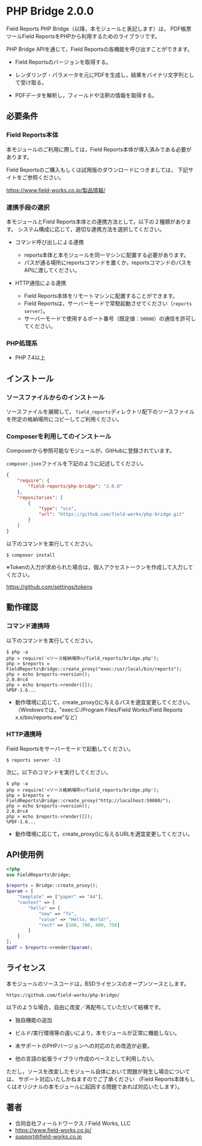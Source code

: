 PHP Bridge 2.0.0
================

Field Reports PHP Bridge（以降，本モジュールと表記します）は，
PDF帳票ツールField ReportsをPHPから利用するためのライブラリです。

PHP Bridge APIを通じて，Field Reportsの各機能を呼び出すことができます。

* Field Reportsのバージョンを取得する。

* レンダリング・パラメータを元にPDFを生成し，結果をバイナリ文字列として受け取る。

* PDFデータを解析し，フィールドや注釈の情報を取得する。

## 必要条件
### Field Reports本体

本モジュールのご利用に際しては，Field Reports本体が導入済みである必要があります。

Field Reportsのご購入もしくは試用版のダウンロードにつきましては，
下記サイトをご参照ください。

https://www.field-works.co.jp/製品情報/

### 連携手段の選択

本モジュールとField Reports本体との連携方法として，以下の２種類があります。
システム構成に応じて，適切な連携方法を選択してください。

* コマンド呼び出しによる連携
    - reports本体と本モジュールを同一マシンに配置する必要があります。
    - パスが通る場所にreportsコマンドを置くか，reportsコマンドのパスをAPIに渡してください。

* HTTP通信による連携
    - Field Reports本体をリモートマシンに配置することができます。
    - Field Reportsは，サーバーモードで常駐起動させてください（`reports server`）。
    - サーバーモードで使用するポート番号（既定値：`50080`）の通信を許可してください。

### PHP処理系

* PHP 7.4以上

## インストール
### ソースファイルからのインストール

ソースファイルを展開して，
`field_reports`ディレクトリ配下のソースファイルを所定の格納場所にコピーしてご利用ください。

### Composerを利用してのインストール

Composerから参照可能なモジュールが，GitHubに登録されています。

`composer.json`ファイルを下記のように記述してください。

```json:composer.json
{
    "require": {
        "field-reports/php-bridge": "2.0.0"
    },
    "repositories": [
        {
            "type": "vcs",
            "url": "https://github.com/field-works/php-bridge.git"
        }
    ]
}
```

以下のコマンドを実行してください。

```
$ composer install
```

※Tokenの入力が求められた場合は，個人アクセストークンを作成して入力してください。

https://github.com/settings/tokens

## 動作確認
### コマンド連携時

以下のコマンドを実行してください。

```
$ php -a
php > require('<ソース格納場所>/field_reports/bridge.php');
php > $reports = FieldReports\Bridge::create_proxy("exec:/usr/local/bin/reports");
php > echo $reports->version();
2.0.0rc4
php > echo $reports->render([]);
%PDF-1.6...
```

* 動作環境に応じて，create_proxy()に与えるパスを適宜変更してください。  
  （Windowsでは，"exec:C:/Program Files/Field Works/Field Reports x.x/bin/reports.exe"など）

### HTTP通携時

Field Reportsをサーバーモードで起動してください。

```
$ reports server -l3
```

次に，以下のコマンドを実行してください。

```
$ php -a
php > require('<ソース格納場所>/field_reports/bridge.php');
php > $reports = FieldReports\Bridge::create_proxy("http://localhost:50080/");
php > echo $reports->version();
2.0.0rc4
php > echo $reports->render([]);
%PDF-1.6...
```

* 動作環境に応じて，create_proxy()に与えるURLを適宜変更してください。  

## API使用例

```php
<?php
use FieldReports\Bridge;

$reports = Bridge::create_proxy();
$param = [
    "template" => ["paper" => "A4"],
    "context" => [
        "hello" => [
            "new" => "Tx",
            "value" => "Hello, World!",
            "rect" => [100, 700, 400, 750]
        ]
    ]
];
$pdf = $reports->render($param);
```

## ライセンス

本モジュールのソースコードは，BSDライセンスのオープンソースとします。

    https://github.com/field-works/php-bridge/

以下のような場合，自由に改変／再配布していただいて結構です。

* 独自機能の追加

* ビルド/実行環境等の違いにより，本モジュールが正常に機能しない。

* 未サポートのPHPバージョンへの対応のため改造が必要。

* 他の言語の拡張ライブラリ作成のベースとして利用したい。

ただし，ソースを改変したモジュール自体において問題が発生し場合については，
サポート対応いたしかねますのでご了承ください
（Field Reports本体もしくはオリジナルの本モジュールに起因する問題であれば対応いたします）。

## 著者

* 合同会社フィールドワークス / Field Works, LLC
* https://www.field-works.co.jp/
* support@field-works.co.jp